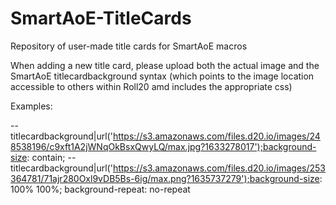 # SmartAoE-TitleCards
Repository of user-made title cards for SmartAoE macros

When adding a new title card, please upload both the actual image and the SmartAoE titlecardbackground syntax (which points to the image location accessible to others within Roll20 amd includes the appropriate css)

Examples:

--titlecardbackground|url('https://s3.amazonaws.com/files.d20.io/images/248538196/c9xft1A2jWNqOkBsxQwyLQ/max.jpg?1633278017');background-size: contain;
--titlecardbackground|url('https://s3.amazonaws.com/files.d20.io/images/253364781/71ajr280Oxl9vDB5Bs-6ig/max.png?1635737279');background-size: 100% 100%; background-repeat: no-repeat
